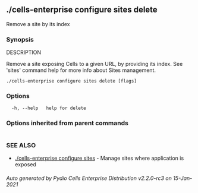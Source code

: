 ## ./cells-enterprise configure sites delete

Remove a site by its index

### Synopsis


DESCRIPTION

  Remove a site exposing Cells to a given URL, by providing its index.
  See 'sites' command help for more info about Sites management.


```
./cells-enterprise configure sites delete [flags]
```

### Options

```
  -h, --help   help for delete
```

### Options inherited from parent commands

```
```

### SEE ALSO

* [./cells-enterprise configure sites](./cells-enterprise-configure-sites)	 - Manage sites where application is exposed

###### Auto generated by Pydio Cells Enterprise Distribution v2.2.0-rc3 on 15-Jan-2021

